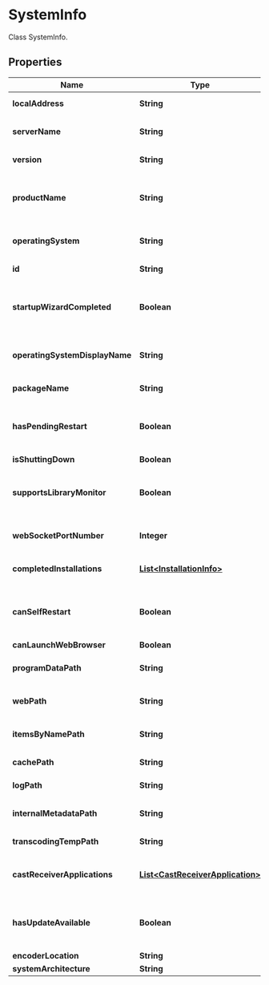 

# SystemInfo

Class SystemInfo.

## Properties

| Name | Type | Description | Notes |
|------------ | ------------- | ------------- | -------------|
|**localAddress** | **String** | Gets or sets the local address. |  [optional] |
|**serverName** | **String** | Gets or sets the name of the server. |  [optional] |
|**version** | **String** | Gets or sets the server version. |  [optional] |
|**productName** | **String** | Gets or sets the product name. This is the AssemblyProduct name. |  [optional] |
|**operatingSystem** | **String** | Gets or sets the operating system. |  [optional] |
|**id** | **String** | Gets or sets the id. |  [optional] |
|**startupWizardCompleted** | **Boolean** | Gets or sets a value indicating whether the startup wizard is completed. |  [optional] |
|**operatingSystemDisplayName** | **String** | Gets or sets the display name of the operating system. |  [optional] |
|**packageName** | **String** | Gets or sets the package name. |  [optional] |
|**hasPendingRestart** | **Boolean** | Gets or sets a value indicating whether this instance has pending restart. |  [optional] |
|**isShuttingDown** | **Boolean** |  |  [optional] |
|**supportsLibraryMonitor** | **Boolean** | Gets or sets a value indicating whether [supports library monitor]. |  [optional] |
|**webSocketPortNumber** | **Integer** | Gets or sets the web socket port number. |  [optional] |
|**completedInstallations** | [**List&lt;InstallationInfo&gt;**](InstallationInfo.md) | Gets or sets the completed installations. |  [optional] |
|**canSelfRestart** | **Boolean** | Gets or sets a value indicating whether this instance can self restart. |  [optional] |
|**canLaunchWebBrowser** | **Boolean** |  |  [optional] |
|**programDataPath** | **String** | Gets or sets the program data path. |  [optional] |
|**webPath** | **String** | Gets or sets the web UI resources path. |  [optional] |
|**itemsByNamePath** | **String** | Gets or sets the items by name path. |  [optional] |
|**cachePath** | **String** | Gets or sets the cache path. |  [optional] |
|**logPath** | **String** | Gets or sets the log path. |  [optional] |
|**internalMetadataPath** | **String** | Gets or sets the internal metadata path. |  [optional] |
|**transcodingTempPath** | **String** | Gets or sets the transcode path. |  [optional] |
|**castReceiverApplications** | [**List&lt;CastReceiverApplication&gt;**](CastReceiverApplication.md) | Gets or sets the list of cast receiver applications. |  [optional] |
|**hasUpdateAvailable** | **Boolean** | Gets or sets a value indicating whether this instance has update available. |  [optional] |
|**encoderLocation** | **String** |  |  [optional] |
|**systemArchitecture** | **String** |  |  [optional] |



